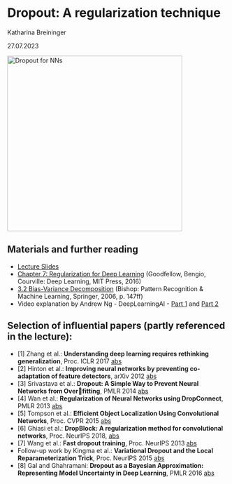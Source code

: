 # Dropout: A regularization technique

Katharina Breininger

27.07.2023

<img src="/dropout_regularization/Dropout.png" alt="Dropout for NNs" width="400"/>

## Materials and further reading
* [Lecture Slides]()
* [Chapter 7: Regularization for Deep Learning](https://www.deeplearningbook.org/contents/regularization.html) (Goodfellow, Bengio, Courville: Deep Learning, MIT Press, 2016)
* [3.2 Bias-Variance Decomposition](https://dl.acm.org/doi/10.5555/1162264) (Bishop: Pattern Recognition & Machine Learning, Springer, 2006, p. 147ff)
* Video explanation by Andrew Ng - DeepLearningAI - [Part 1](https://www.youtube.com/watch?v=D8PJAL-MZv8) and [Part 2](https://www.youtube.com/watch?v=ARq74QuavAo)


## Selection of influential papers (partly referenced in the lecture):
* [1] Zhang et al.: **Understanding deep learning requires rethinking generalization**, Proc. ICLR 2017 [abs](https://arxiv.org/abs/1611.03530)
* [2] Hinton et al.: **Improving neural networks by preventing co-adaptation of feature detectors**, arXiv 2012 [abs](https://arxiv.org/abs/1207.0580)
* [3] Srivastava et al.: **Dropout: A Simple Way to Prevent Neural Networks from Overfitting**, PMLR 2014 [abs](https://jmlr.org/papers/v15/srivastava14a.html)
* [4] Wan et al.: **Regularization of Neural Networks using DropConnect**, PMLR 2013 [abs](https://proceedings.mlr.press/v28/wan13.html)
* [5] Tompson et al.: **Efficient Object Localization Using Convolutional Networks**, Proc. CVPR 2015 [abs](https://arxiv.org/abs/1411.4280)
* [6] Ghiasi et al.: **DropBlock: A regularization method for convolutional networks**, Proc. NeurIPS 2018, [abs](https://proceedings.neurips.cc/paper_files/paper/2018/hash/7edcfb2d8f6a659ef4cd1e6c9b6d7079-Abstract.html)
* [7] Wang et al.: **Fast dropout training**, Proc. NeurIPS 2013 [abs](https://proceedings.mlr.press/v28/wang13a.html)
* Follow-up work by Kingma et al.: **Variational Dropout and the Local Reparameterization Trick**, Proc. NeurIPS 2015 [abs](https://papers.nips.cc/paper_files/paper/2015/hash/bc7316929fe1545bf0b98d114ee3ecb8-Abstract.html)
* [8] Gal and Ghahramani: **Dropout as a Bayesian Approximation: Representing Model Uncertainty in Deep Learning**, PMLR 2016 [abs](https://proceedings.mlr.press/v48/gal16.html)


